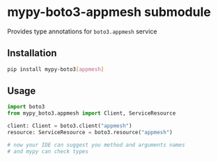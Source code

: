 # mypy-boto3-appmesh submodule

Provides type annotations for `boto3.appmesh` service

## Installation

```bash
pip install mypy-boto3[appmesh]
```

## Usage

```python
import boto3
from mypy_boto3.appmesh import Client, ServiceResource

client: Client = boto3.client("appmesh")
resource: ServiceResource = boto3.resource("appmesh")

# now your IDE can suggest you method and arguments names
# and mypy can check types
```


